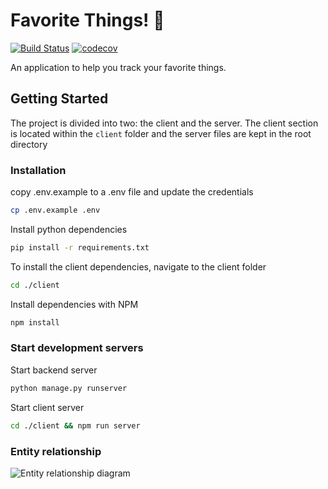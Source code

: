 # Favorite Things! 🙂
[![Build Status](https://travis-ci.com/otseobande/favorite-things.svg?branch=master)](https://travis-ci.com/otseobande/favorite-things) [![codecov](https://codecov.io/gh/otseobande/favorite-things/branch/master/graph/badge.svg)](https://codecov.io/gh/otseobande/favorite-things)

An application to help you track your favorite things.

## Getting Started

The project is divided into two: the client and the server. The client section is located within the `client` folder and the server files are kept in the root directory

### Installation

copy .env.example to a .env file and update the credentials

```bash
cp .env.example .env
```


Install python dependencies

```bash
pip install -r requirements.txt
```

To install the client dependencies, navigate to the client folder

```bash
cd ./client
```

Install dependencies with NPM

```bash
npm install
```

### Start development servers

Start backend server

```bash
python manage.py runserver
```

Start client server

```bash
cd ./client && npm run server
```

### Entity relationship

![Entity relationship diagram](https://res.cloudinary.com/otse/image/upload/v1565093595/entity_relationship_ythju7.png)



